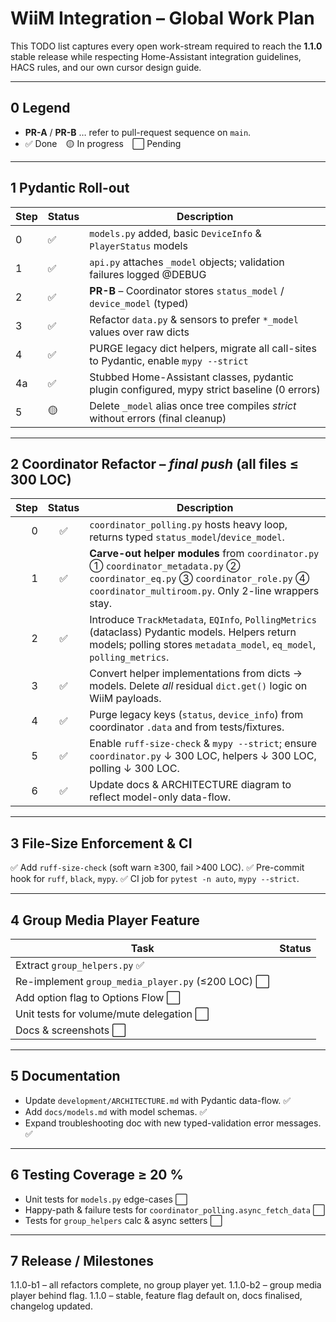 # WiiM Integration – Global Work Plan

This TODO list captures every open work-stream required to reach the **1.1.0** stable release while respecting
Home-Assistant integration guidelines, HACS rules, and our own cursor design guide.

---

## 0  Legend

- **PR-A** / **PR-B** … refer to pull-request sequence on `main`.
- ✅ Done 🟡 In progress ⬜ Pending

---

## 1  Pydantic Roll-out

| Step | Status | Description                                                                                 |
| ---- | ------ | ------------------------------------------------------------------------------------------- |
| 0    | ✅     | `models.py` added, basic `DeviceInfo` & `PlayerStatus` models                         |
| 1    | ✅     | `api.py` attaches `_model` objects; validation failures logged @DEBUG                   |
| 2    | ✅     | **PR-B** – Coordinator stores `status_model` / `device_model` (typed)            |
| 3    | ✅     | Refactor `data.py` & sensors to prefer `*_model` values over raw dicts                  |
| 4    | ✅     | PURGE legacy dict helpers, migrate all call-sites to Pydantic, enable `mypy --strict`     |
| 4a   | ✅     | Stubbed Home-Assistant classes, pydantic plugin configured, mypy strict baseline (0 errors) |
| 5    | 🟡     | Delete `_model` alias once tree compiles *strict* without errors (final cleanup)        |

---

## 2  Coordinator Refactor – *final push* (all files ≤ 300 LOC)

| Step | Status | Description |
|-----:|:------:|-------------|
| 0 | ✅ | `coordinator_polling.py` hosts heavy loop, returns typed `status_model`/`device_model`. |
| 1 | ✅ | **Carve-out helper modules** from `coordinator.py` ① `coordinator_metadata.py` ② `coordinator_eq.py` ③ `coordinator_role.py` ④ `coordinator_multiroom.py`. Only 2-line wrappers stay. |
| 2 | ✅ | Introduce `TrackMetadata`, `EQInfo`, `PollingMetrics` (dataclass) Pydantic models. Helpers return models; polling stores `metadata_model`, `eq_model`, `polling_metrics`. |
| 3 | ✅ | Convert helper implementations from dicts → models. Delete *all* residual `dict.get()` logic on WiiM payloads. |
| 4 | ✅ | Purge legacy keys (`status`, `device_info`) from coordinator `.data` and from tests/fixtures. |
| 5 | ✅ | Enable `ruff-size-check` & `mypy --strict`; ensure `coordinator.py` ↓ 300 LOC, helpers ↓ 300 LOC, polling ↓ 300 LOC. |
| 6 | ✅ | Update docs & ARCHITECTURE diagram to reflect model-only data-flow. |

---

## 3  File-Size Enforcement & CI

✅ Add `ruff-size-check` (soft warn ≥300, fail >400 LOC).
✅ Pre-commit hook for `ruff`, `black`, `mypy`.
✅ CI job for `pytest -n auto`, `mypy --strict`.

---

## 4  Group Media Player Feature

| Task                                                  | Status |
| ----------------------------------------------------- | ------ |
| Extract `group_helpers.py` ✅                       |        |
| Re-implement `group_media_player.py` (≤200 LOC) ⬜ |        |
| Add option flag to Options Flow ⬜                    |        |
| Unit tests for volume/mute delegation ⬜              |        |
| Docs & screenshots ⬜                                 |        |

---

## 5  Documentation

- Update `development/ARCHITECTURE.md` with Pydantic data-flow. ✅
- Add `docs/models.md` with model schemas. ✅
- Expand troubleshooting doc with new typed-validation error messages. ✅

---

## 6  Testing Coverage ≥ 20 %

- Unit tests for `models.py` edge-cases ⬜
- Happy-path & failure tests for `coordinator_polling.async_fetch_data` ⬜
- Tests for `group_helpers` calc & async setters ⬜

---

## 7  Release / Milestones

1.1.0-b1 – all refactors complete, no group player yet.
1.1.0-b2 – group media player behind flag.
1.1.0  – stable, feature flag default on, docs finalised, changelog updated.

